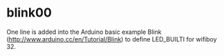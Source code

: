 # blink00
One line is added into the Arduino basic example Blink (http://www.arduino.cc/en/Tutorial/Blink) to define LED_BUILTI for wifiboy 32.
